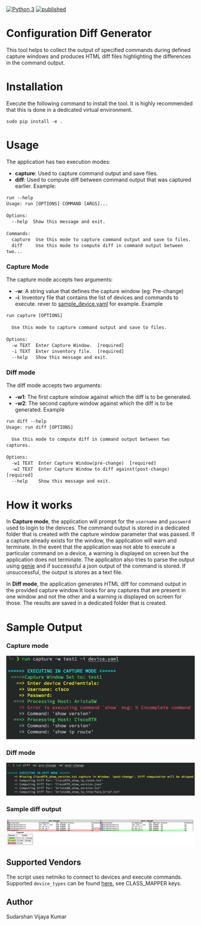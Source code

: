 [![Python 3](https://img.shields.io/badge/python-3.6%20%7C%203.7%20%7C%203.8-blue)](https://www.python.org/downloads/)
[![published](https://static.production.devnetcloud.com/codeexchange/assets/images/devnet-published.svg)](https://developer.cisco.com/codeexchange/github/repo/SudarshanVK/Configuration_Diff_Generator)

# Configuration Diff Generator

This tool helps to collect the output of specified commands during defined capture windows and produces HTML diff files highlighting the differences in the command output.

# Installation

Execute the following command to install the tool. It is highly recommended that this is done in a dedicated virtual environment.

```
sudo pip install -e .
```

# Usage

The application has two execution modes:

* __capture__: Used to capture command output and save files.
* __diff__: Used to compute diff between command output that was captured earlier.
  Example:

```
run --help
Usage: run [OPTIONS] COMMAND [ARGS]...

Options:
  --help  Show this message and exit.

Commands:
  capture  Use this mode to capture command output and save to files.
  diff     Use this mode to compute diff in command output between two...
```

### Capture Mode

The capture mode accepts two arguments:

* **-w**: A string value that defines the capture window (eg: Pre-change)
* **-i**: Inventory file that contains the list of devices and commands to execute. rever to [sample_device.yaml](device.yaml) for example.
  Example

```
run capture [OPTIONS]

  Use this mode to capture command output and save to files.

Options:
  -w TEXT  Enter Capture Window.  [required]
  -i TEXT  Enter inventory file.  [required]
  --help   Show this message and exit.
```

### Diff mode

The diff mode accepts two arguments:

* **-w1**: The first capture window against which the diff is to be generated.
* **-w2**: The second capture window against which the diff is to be generated.
  Example

```
run diff --help
Usage: run diff [OPTIONS]

  Use this mode to compute diff in command output between two captures.

Options:
  -w1 TEXT  Enter Capture Window(pre-change)  [required]
  -w2 TEXT  Enter Capture Window to diff against(post-change)  [required]
  --help    Show this message and exit.
```

# How it works

In **Capture mode**, the application will prompt for the `username` and `password` used to login to the deivces. The command output is stored in a dedicated folder that is created with the capture window parameter that was passed. If a capture already exists for the window, the application will warn and terminate. In the event that the application was not able to execute a particular command on a device, a warning is displayed on screen but the application does not terminate. The applicaiton also tries to parse the output using [genie](https://developer.cisco.com/docs/genie-docs/) and if successsful a json output of the command is stored. If unsuccessful, the output is stores as a text file.

In **Diff mode**, the application generates HTML diff for command output in the provided capture window.It looks for any captures that are present in one window and not the other and a warning is displayed on screen for those. The results are saved in a dedicated folder that is created.

# Sample Output

### Capture mode

![alt text](images/capture_mode.png)

### Diff mode

![alt text](images/diff_mode.png)

### Sample diff output

![alt text](images/diff.png)

## Supported Vendors

The script uses netmiko to connect to devices and execute commands.
Supported `device_types` can be found [here.](https://github.com/ktbyers/netmiko/blob/master/netmiko/ssh_dispatcher.py) see CLASS_MAPPER keys.

## Author

Sudarshan Vijaya Kumar
